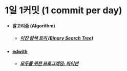 # 1일 1커밋 (1 commit per day)
<ul>
  <li>
    <h4>
    알고리즘 (Algorithm)
    </h4>  
    <ul>
      <li>
        <h5>
        <a href =""> 이진 탐색 트리 (Binary Search Tree)
        </h5>
      </li>
    </ul>
  </li>
    <li>
    <h4>
      <a href ="https://www.edwith.org/">edwith</a>
      </h4>
    <ul>
        <li>
          <h5>
      <a href ="https://github.com/jysaa5/VioletCheese_Study_Python/tree/master/Edwith/Programming_for_everyone">모두를 위한 프로그래밍: 파이썬</a>
          </h5>
        </li>
      </ul>
  </li>
</ul>
